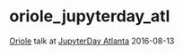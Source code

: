 # oriole_jupyterday_atl
[Oriole](https://www.oreilly.com/ideas/oreilly-oriole-learn-alongside-innovators-thought-by-thought-in-context) talk at 
[JupyterDay Atlanta](https://jupyterday-atlanta-2016.github.io/)
2016-08-13

